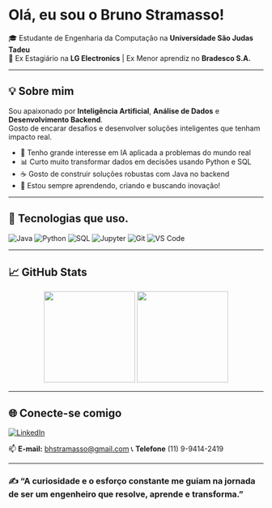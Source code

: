#  Olá, eu sou o Bruno Stramasso!

🎓 Estudante de Engenharia da Computação na **Universidade São Judas Tadeu**  
💼  Ex Estagiário na **LG Electronics** | Ex Menor aprendiz no **Bradesco S.A.**

---

## 💡 Sobre mim

Sou apaixonado por **Inteligência Artificial**, **Análise de Dados** e **Desenvolvimento Backend**.  
Gosto de encarar desafios e desenvolver soluções inteligentes que tenham impacto real.

- 🤖 Tenho grande interesse em IA aplicada a problemas do mundo real  
- 📊 Curto muito transformar dados em decisões usando Python e SQL  
- ☕ Gosto de construir soluções robustas com Java no backend  
- 🚀 Estou sempre aprendendo, criando e buscando inovação!

---

## 🧰 Tecnologias que uso.

![Java](https://img.shields.io/badge/Java-ED8B00?style=for-the-badge&logo=java&logoColor=white)
![Python](https://img.shields.io/badge/Python-3776AB?style=for-the-badge&logo=python&logoColor=white)
![SQL](https://img.shields.io/badge/SQL-4479A1?style=for-the-badge&logo=mysql&logoColor=white)
![Jupyter](https://img.shields.io/badge/Jupyter-F37626?style=for-the-badge&logo=Jupyter&logoColor=white)
![Git](https://img.shields.io/badge/Git-F05032?style=for-the-badge&logo=git&logoColor=white)
![VS Code](https://img.shields.io/badge/VSCode-007ACC?style=for-the-badge&logo=visual-studio-code&logoColor=white)

---

## 📈 GitHub Stats

<div align="center">
  <img height="180em" src="https://github-readme-stats.vercel.app/api?username=Stramasso&show_icons=true&theme=dark&include_all_commits=true&count_private=true"/>
  <img height="180em" src="https://github-readme-stats.vercel.app/api/top-langs/?username=Stramasso&layout=compact&langs_count=7&theme=dark"/>
</div>

---

## 🌐 Conecte-se comigo

[![LinkedIn](https://img.shields.io/badge/-LinkedIn-0A66C2?style=for-the-badge&logo=linkedin&logoColor=white)](https://www.linkedin.com/in/bruno-stramasso-00583921b/)

📫 **E-mail:** bhstramasso@gmail.com
📞 **Telefone** (11) 9-9414-2419

---

### ✍️ “A curiosidade e o esforço constante me guiam na jornada de ser um engenheiro que resolve, aprende e transforma.”

